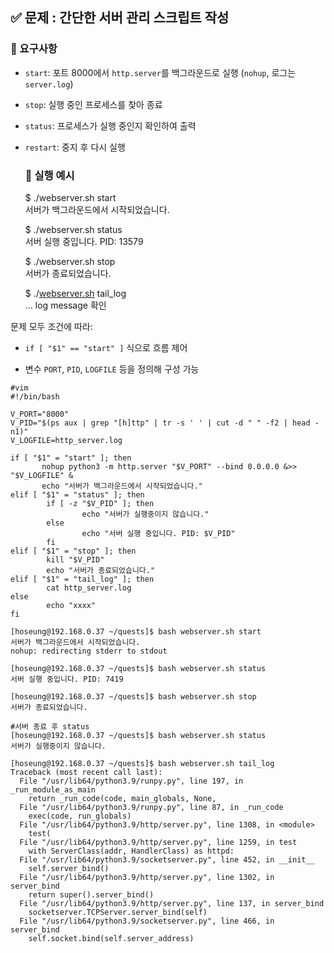 ## **✅ 문제 : 간단한 서버 관리 스크립트 작성**

### **🔧 요구사항**

* `start`: 포트 8000에서 `http.server`를 백그라운드로 실행 (`nohup`, 로그는 `server.log`)

* `stop`: 실행 중인 프로세스를 찾아 종료

* `status`: 프로세스가 실행 중인지 확인하여 출력

* `restart`: 중지 후 다시 실행

  ### **🎯 실행 예시**

  $ ./webserver.sh start  
  서버가 백그라운드에서 시작되었습니다.  


  $ ./webserver.sh status  
  서버 실행 중입니다. PID: 13579  
    
  $ ./webserver.sh stop  
  서버가 종료되었습니다.  
    
  $ ./[webserver.sh](http://webserver.sh) tail\_log  
  … log message 확인


문제 모두 조건에 따라:

* `if [ "$1" == "start" ]` 식으로 흐름 제어

* 변수 `PORT`, `PID`, `LOGFILE` 등을 정의해 구성 가능


```shell
#vim
#!/bin/bash

V_PORT="8000"
V_PID="$(ps aux | grep "[h]ttp" | tr -s ' ' | cut -d " " -f2 | head -n1)"
V_LOGFILE=http_server.log

if [ "$1" = "start" ]; then
       nohup python3 -m http.server "$V_PORT" --bind 0.0.0.0 &>> "$V_LOGFILE" &
       echo "서버가 백그라운드에서 시작되었습니다."
elif [ "$1" = "status" ]; then
        if [ -z "$V_PID" ]; then
                echo "서버가 실행중이지 않습니다."
        else
                echo "서버 실행 중입니다. PID: $V_PID"
        fi
elif [ "$1" = "stop" ]; then
        kill "$V_PID"
        echo "서버가 종료되었습니다."
elif [ "$1" = "tail_log" ]; then
        cat http_server.log
else
        echo "xxxx"
fi

[hoseung@192.168.0.37 ~/quests]$ bash webserver.sh start
서버가 백그라운드에서 시작되었습니다.
nohup: redirecting stderr to stdout

[hoseung@192.168.0.37 ~/quests]$ bash webserver.sh status
서버 실행 중입니다. PID: 7419

[hoseung@192.168.0.37 ~/quests]$ bash webserver.sh stop
서버가 종료되었습니다.

#서버 종료 후 status
[hoseung@192.168.0.37 ~/quests]$ bash webserver.sh status
서버가 실행중이지 않습니다.

[hoseung@192.168.0.37 ~/quests]$ bash webserver.sh tail_log
Traceback (most recent call last):
  File "/usr/lib64/python3.9/runpy.py", line 197, in _run_module_as_main
    return _run_code(code, main_globals, None,
  File "/usr/lib64/python3.9/runpy.py", line 87, in _run_code
    exec(code, run_globals)
  File "/usr/lib64/python3.9/http/server.py", line 1308, in <module>
    test(
  File "/usr/lib64/python3.9/http/server.py", line 1259, in test
    with ServerClass(addr, HandlerClass) as httpd:
  File "/usr/lib64/python3.9/socketserver.py", line 452, in __init__
    self.server_bind()
  File "/usr/lib64/python3.9/http/server.py", line 1302, in server_bind
    return super().server_bind()
  File "/usr/lib64/python3.9/http/server.py", line 137, in server_bind
    socketserver.TCPServer.server_bind(self)
  File "/usr/lib64/python3.9/socketserver.py", line 466, in server_bind
    self.socket.bind(self.server_address)


```